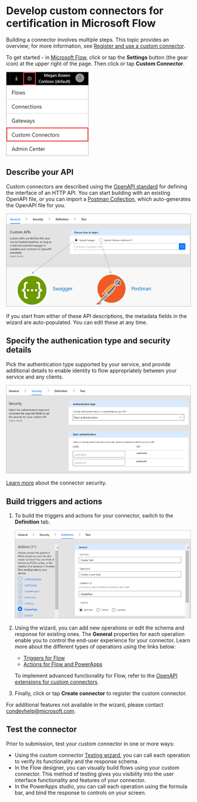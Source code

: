 <properties
    pageTitle=" Develop custom connectors for certification | Microsoft Flow"
    description="Describe your API, specify authentication type, build triggers and actions, and test."
    services=""
    suite="flow"
    documentationCenter="na"
    authors="asavaritayal"
    manager="anneta"
    editor=""
    tags=""/>

<tags
   ms.service="flow"
   ms.devlang="na"
   ms.topic="article"
   ms.tgt_pltfrm="na"
   ms.workload="na"
   ms.date="05/06/2017"
   ms.author="astay"/>

# Develop custom connectors for certification in Microsoft Flow

Building a connector involves multiple steps. This topic provides an overview; for more information, see [Register and use a custom connector](register-custom-api.md).

To get started - in [Microsoft Flow](https://ms.flow.microsoft.com/en-us/), click or tap the **Settings** button (the gear icon) at the upper right of the page. Then click or tap **Custom Connector**.

![Finding custom connectors](./media/api-connectors-dev/finding-custom-apis.png)


## Describe your API

Custom connectors are described using the [OpenAPI standard](https://swagger.io/) for defining the interface of an HTTP API. You can start building with an existing OpenAPI file, or you can import a [Postman Collection](https://www.getpostman.com/docs/collections), which auto-generates the OpenAPI file for you. 

![Define your API diagram](./media/api-connectors-dev/build-your-api.png)

If you start from either of these API descriptions, the metadata fields in the wizard are auto-populated. You can edit these at any time.  


## Specify the authenication type and security details

Pick the authentication type supported by your service, and provide additional details to enable identity to flow appropriately between your service and any clients. 

![Security Diagram](./media/api-connectors-dev/security.png)

[Learn more](register-custom-api.md) about the connector security.


## Build triggers and actions

1. To build the triggers and actions for your connector, switch to the **Definition** tab. 

    ![Definition Diagram](./media/api-connectors-dev/definition.png)

2. Using the wizard, you can add new operations or edit the schema and response for existing ones. The **General** properties for each operation enable you to control the end-user experience for your connector. Learn more about the different types of operations using the links below:

    - [Triggers for Flow](customapi-webhooks.md)
    - [Actions for Flow and PowerApps](register-custom-api.md)

    To implement advanced functionality for Flow, refer to the [OpenAPI extensions for custom connectors](https://ms.flow.microsoft.com/en-us/documentation/customapi-how-to-swagger/). 

3. Finally, click or tap **Create connector** to register the custom connector.

For additional features not available in the wizard, please contact [condevhelp@microsoft.com](mailto:condevhelp@microsoft.com).


## Test the connector

Prior to submission, test your custom connector in one or more ways: 

- Using the custom connector [Testing wizard](https://flow.microsoft.com/en-us/blog/new-updates-custom-api/), you can call each operation to verify its functionality and the response schema.
- In the Flow designer, you can visually build flows using your custom connector. This method of testing gives you visibility into the user interface functionality and features of your connector.
- In the PowerApps studio, you can call each operation using the formula bar, and bind the response to controls on your screen.
